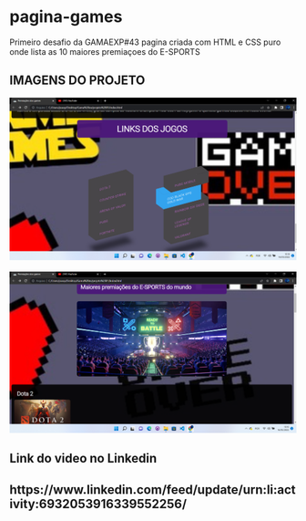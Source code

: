 <h1>pagina-games</h1>
Primeiro desafio da GAMAEXP#43 pagina criada com HTML e CSS puro onde lista as 10 maiores premiaçoes do E-SPORTS
<BR>
<h2>IMAGENS DO PROJETO</h2>
  <img src="./assets/print1.png">
  <br><br>
  <img src="./assets/print2.png">
  
 <br>
  
  <h2>Link do video no Linkedin<h2>
    https://www.linkedin.com/feed/update/urn:li:activity:6932053916339552256/
  

